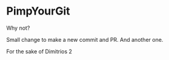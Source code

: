 # PimpYourGit

Why not?

Small change to make a new commit and PR. And another one.

For the sake of Dimitrios 2
